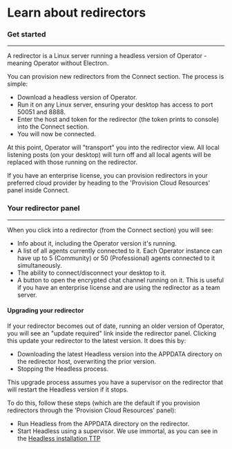 # Learn about redirectors

### Get started

---

A redirector is a Linux server running a headless version of Operator - meaning Operator without Electron. 

You can provision new redirectors from the Connect section. The process is simple:
- Download a headless version of Operator.
- Run it on any Linux server, ensuring your desktop has access to port 50051 and 8888.
- Enter the host and token for the redirector (the token prints to console) into the Connect section.
- You will now be connected.

At this point, Operator will "transport" you into the redirector view. All local
listening posts (on your desktop) will turn off and all local agents will be replaced with those
running on the redirector. 

If you have an enterprise license, you can provision redirectors in your preferred cloud provider by heading to the
'Provision Cloud Resources' panel inside Connect.

### Your redirector panel

---

When you click into a redirector (from the Connect section) you will see:
- Info about it, including the Operator version it's running.
- A list of all agents currently connected to it. Each Operator instance can have up to 5 (Community) or 50 (Professional) agents connected to it simultaneously.
- The ability to connect/disconnect your desktop to it.
- A button to open the encrypted chat channel running on it. This is useful if you have an enterprise license and are using the redirector as a team server.

#### Upgrading your redirector

If your redirector becomes out of date, running an older version of Operator, you will see an "update required" link
inside the redirector panel. Clicking this update your redirector to the latest version. It does this by:
- Downloading the latest Headless version into the APPDATA directory on the redirector host, overwriting the prior version.
- Stopping the Headless process.

This upgrade process assumes you have a supervisor on the redirector that will restart the Headless version if it stops.

To do this, follow these steps (which are the default if you provision redirectors through the 'Provision Cloud Resources' panel):
- Run Headless from the APPDATA directory on the redirector.
- Start Headless using a supervisor. We use immortal, as you can see in the [Headless installation TTP](https://github.com/preludeorg/community/blob/master/ttps/resource-development/e22b3ca7-6181-49ca-ab14-52ff9b7f49be.yml)